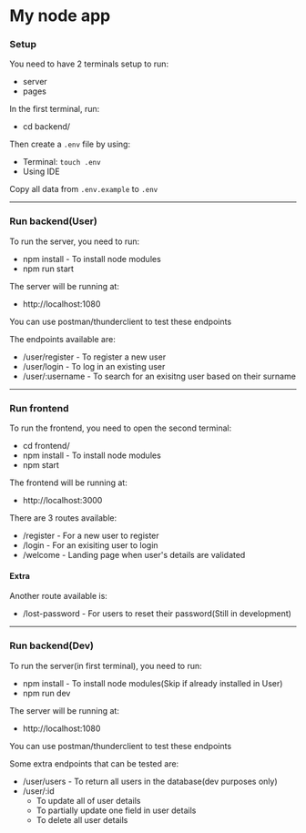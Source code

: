 # My node app
### Setup

You need to have 2 terminals setup to run:
- server
- pages

In the first terminal, run:
- cd backend/

Then create a `.env` file by using:
- Terminal: `touch .env`
- Using IDE

Copy all data from `.env.example` to `.env`

---

### Run backend(User)
To run the server, you need to run:
- npm install - To install node modules
- npm run start

The server will be running at:
- http://localhost:1080

You can use postman/thunderclient to test these endpoints

The endpoints available are:
- /user/register - To register a new user
- /user/login - To log in an existing user
- /user/:username - To search for an exisitng user based on their surname

---

### Run frontend
To run the frontend, you need to open the second terminal:
- cd frontend/
- npm install - To install node modules
- npm start

The frontend will be running at:
- http://localhost:3000

There are 3 routes available:
- /register - For a new user to register
- /login - For an exisiting user to login
- /welcome - Landing page when user's details are validated

#### Extra
Another route available is:
- /lost-password - For users to reset their password(Still in development)

---

### Run backend(Dev)
To run the server(in first terminal), you need to run:
- npm install - To install node modules(Skip if already installed in User)
- npm run dev

The server will be running at:
- http://localhost:1080

You can use postman/thunderclient to test these endpoints

Some extra endpoints that can be tested are:
- /user/users - To return all users in the database(dev purposes only)
- /user/:id 
    - To update all of user details
    - To partially update one field in user details
    - To delete all user details